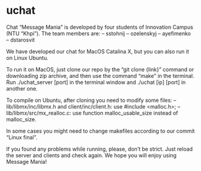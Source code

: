 # uchat
Chat “Message Mania” is developed by four students of Innovation Campus (NTU “Khpi”). The team members are:
– sstohnij
– ozelenskyj
– ayefimenko
– dstarosvit


We have developed our chat for MacOS Catalina X, but you can also run it on Linux Ubuntu.


To run it on MacOS, just clone our repo by the “git clone {link}” command or downloading zip archive, and then use the command “make” in the terminal. Run ./uchat_server [port] in the terminal window and ./uchat [ip] [port] in another one.


To compile on Ubuntu, after cloning you need to modify some files:
– lib/libmx/inc/libmx.h and client/inc/client.h: use #include <malloc.h>;
– lib/libmx/src/mx_realloc.c: use function malloc_usable_size instead of malloc_size.

In some cases you might need to change makefiles according to our commit “Linux final”.


If you found any problems while running, please, don’t be strict. Just reload the server and clients and check again. We hope you will enjoy using Message Mania!
